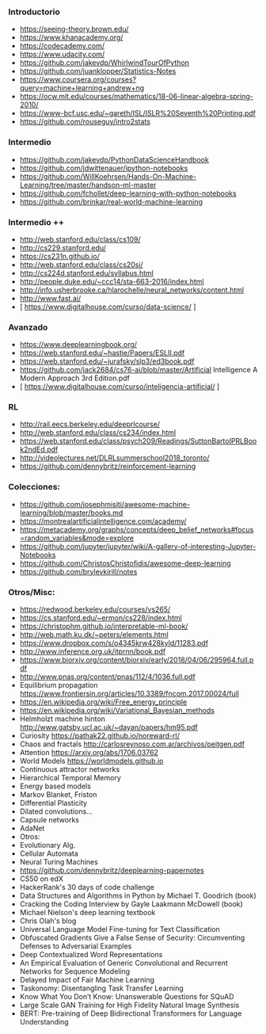 ### Introductorio
* https://seeing-theory.brown.edu/
* https://www.khanacademy.org/
* https://codecademy.com/
* https://www.udacity.com/
* https://github.com/jakevdp/WhirlwindTourOfPython
* https://github.com/juanklopper/Statistics-Notes
* https://www.coursera.org/courses?query=machine+learning+andrew+ng
* https://ocw.mit.edu/courses/mathematics/18-06-linear-algebra-spring-2010/
* https://www-bcf.usc.edu/~gareth/ISL/ISLR%20Seventh%20Printing.pdf
* https://github.com/rouseguy/intro2stats


### Intermedio
* https://github.com/jakevdp/PythonDataScienceHandbook 
* https://github.com/jdwittenauer/ipython-notebooks
* https://github.com/WillKoehrsen/Hands-On-Machine-Learning/tree/master/handson-ml-master
* https://github.com/fchollet/deep-learning-with-python-notebooks
* https://github.com/brinkar/real-world-machine-learning

### Intermedio ++
* http://web.stanford.edu/class/cs109/
* http://cs229.stanford.edu/
* https://cs231n.github.io/
* http://web.stanford.edu/class/cs20si/
* http://cs224d.stanford.edu/syllabus.html
* http://people.duke.edu/~ccc14/sta-663-2016/index.html
* http://info.usherbrooke.ca/hlarochelle/neural_networks/content.html
* http://www.fast.ai/
* [ https://www.digitalhouse.com/curso/data-science/ ]

### Avanzado
* https://www.deeplearningbook.org/
* https://web.stanford.edu/~hastie/Papers/ESLII.pdf
* https://web.stanford.edu/~jurafsky/slp3/ed3book.pdf
* https://github.com/jack2684/cs76-ai/blob/master/Artificial Intelligence A Modern Approach 3rd Edition.pdf
* [ https://www.digitalhouse.com/curso/inteligencia-artificial/ ]

### RL
* http://rail.eecs.berkeley.edu/deeprlcourse/
* http://web.stanford.edu/class/cs234/index.html
* https://web.stanford.edu/class/psych209/Readings/SuttonBartoIPRLBook2ndEd.pdf
* http://videolectures.net/DLRLsummerschool2018_toronto/
* https://github.com/dennybritz/reinforcement-learning

### Colecciones:
* https://github.com/josephmisiti/awesome-machine-learning/blob/master/books.md
* https://montrealartificialintelligence.com/academy/ 
* https://metacademy.org/graphs/concepts/deep_belief_networks#focus=random_variables&mode=explore
* https://github.com/jupyter/jupyter/wiki/A-gallery-of-interesting-Jupyter-Notebooks
* https://github.com/ChristosChristofidis/awesome-deep-learning
* https://github.com/brylevkirill/notes

### Otros/Misc:
- https://redwood.berkeley.edu/courses/vs265/
- https://cs.stanford.edu/~ermon/cs228/index.html
- https://christophm.github.io/interpretable-ml-book/
- http://web.math.ku.dk/~peters/elements.html
- https://www.dropbox.com/s/o4345krw428kyld/11283.pdf
- http://www.inference.org.uk/itprnn/book.pdf
- https://www.biorxiv.org/content/biorxiv/early/2018/04/06/295964.full.pdf
- http://www.pnas.org/content/pnas/112/4/1036.full.pdf
- Equilibrium propagation https://www.frontiersin.org/articles/10.3389/fncom.2017.00024/full
- https://en.wikipedia.org/wiki/Free_energy_principle
- https://en.wikipedia.org/wiki/Variational_Bayesian_methods
- Helmholzt machine hinton http://www.gatsby.ucl.ac.uk/~dayan/papers/hm95.pdf
- Curiosity https://pathak22.github.io/noreward-rl/
- Chaos and fractals http://carlosreynoso.com.ar/archivos/peitgen.pdf
- Attention https://arxiv.org/abs/1706.03762
- World Models https://worldmodels.github.io
- Continuous attractor networks 
- Hierarchical Temporal Memory
- Energy based models
- Markov Blanket, Friston
- Differential Plasticity
- Dilated convolutions...
- Capsule networks
- AdaNet
- Otros:
- Evolutionary Alg. 
- Cellular Automata
- Neural Turing Machines
- https://github.com/dennybritz/deeplearning-papernotes
- CS50 on edX
- HackerRank's 30 days of code challenge
- Data Structures and Algorithms in Python by Michael T. Goodrich (book)
- Cracking the Coding Interview by Gayle Laakmann McDowell (book)
- Michael Nielson's deep learning textbook
- Chris Olah's blog 
- Universal Language Model Fine-tuning for Text Classification
- Obfuscated Gradients Give a False Sense of Security: Circumventing Defenses to Adversarial Examples
- Deep Contextualized Word Representations
- An Empirical Evaluation of Generic Convolutional and Recurrent Networks for Sequence Modeling
- Delayed Impact of Fair Machine Learning
- Taskonomy: Disentangling Task Transfer Learning
- Know What You Don’t Know: Unanswerable Questions for SQuAD
- Large Scale GAN Training for High Fidelity Natural Image Synthesis
- BERT: Pre-training of Deep Bidirectional Transformers for Language Understanding
